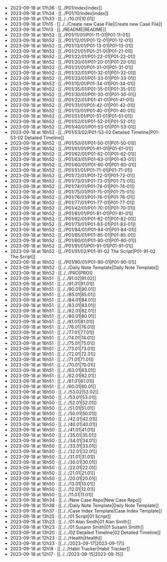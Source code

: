 - 2023-09-18 at 17h36 · [[../P01/index|index]]
- 2023-09-18 at 17h34 · [[../P01/10/index|index]]
- 2023-09-18 at 17h33 · [[../../10.01|10.01]]
- 2023-09-18 at 17h15 · [[../../Create new Case File|Create new Case File]]
- 2023-09-18 at 17h13 · [[../README|README]]
- 2023-09-18 at 16h52 · [[../P01/11/01/P01-11-01|P01-11-01]]
- 2023-09-18 at 16h52 · [[../P01/12/01/P01-12-01|P01-12-01]]
- 2023-09-18 at 16h52 · [[../P01/13/01/P01-13-01|P01-13-01]]
- 2023-09-18 at 16h52 · [[../P01/21/01/P01-21-01|P01-21-01]]
- 2023-09-18 at 16h52 · [[../P01/22/01/P01-22-01|P01-22-01]]
- 2023-09-18 at 16h52 · [[../P01/20/01/P01-20-01|P01-20-01]]
- 2023-09-18 at 16h52 · [[../P01/31/01/P01-31-01|P01-31-01]]
- 2023-09-18 at 16h52 · [[../P01/32/01/P01-32-01|P01-32-01]]
- 2023-09-18 at 16h52 · [[../P01/33/01/P01-33-01|P01-33-01]]
- 2023-09-18 at 16h52 · [[../P01/10/01/P01-34-01|P01-34-01]]
- 2023-09-18 at 16h52 · [[../P01/35/01/P01-35-01|P01-35-01]]
- 2023-09-18 at 16h52 · [[../P01/30/01/P01-30-01|P01-30-01]]
- 2023-09-18 at 16h52 · [[../P01/22/01/P01-41-01|P01-41-01]]
- 2023-09-18 at 16h52 · [[../P01/31/01/P01-42-01|P01-42-01]]
- 2023-09-18 at 16h52 · [[../P01/13/01/P01-40-01|P01-40-01]]
- 2023-09-18 at 16h52 · [[../P01/51/01/P01-51-01|P01-51-01]]
- 2023-09-18 at 16h52 · [[../P01/52/01/P01-52-01|P01-52-01]]
- 2023-09-18 at 16h52 · [[../P01/40/01/P01-53-01|P01-53-01]]
- 2023-09-18 at 16h52 · [[../P01/53/02/P01-53-02 Detailed Timeline|P01-53-02 Detailed Timeline]]
- 2023-09-18 at 16h52 · [[../P01/50/01/P01-50-01|P01-50-01]]
- 2023-09-18 at 16h52 · [[../P01/61/01/P01-61-01|P01-61-01]]
- 2023-09-18 at 16h52 · [[../P01/62/01/P01-62-01|P01-62-01]]
- 2023-09-18 at 16h52 · [[../P01/63/01/P01-63-01|P01-63-01]]
- 2023-09-18 at 16h52 · [[../P01/60/01/P01-60-01|P01-60-01]]
- 2023-09-18 at 16h52 · [[../P01/51/01/P01-71-01|P01-71-01]]
- 2023-09-18 at 16h52 · [[../P01/72/01/P01-72-01|P01-72-01]]
- 2023-09-18 at 16h52 · [[../P01/73/01/P01-73-01|P01-73-01]]
- 2023-09-18 at 16h52 · [[../P01/74/01/P01-74-01|P01-74-01]]
- 2023-09-18 at 16h52 · [[../P01/75/01/P01-75-01|P01-75-01]]
- 2023-09-18 at 16h52 · [[../P01/76/01/P01-76-01|P01-76-01]]
- 2023-09-18 at 16h52 · [[../P01/77/01/P01-77-01|P01-77-01]]
- 2023-09-18 at 16h52 · [[../P01/42/01/P01-70-01|P01-70-01]]
- 2023-09-18 at 16h52 · [[../P01/81/01/P01-81-01|P01-81-01]]
- 2023-09-18 at 16h52 · [[../P01/82/01/P01-82-01|P01-82-01]]
- 2023-09-18 at 16h52 · [[../P01/73/01/P01-83-01|P01-83-01]]
- 2023-09-18 at 16h52 · [[../P01/84/01/P01-84-01|P01-84-01]]
- 2023-09-18 at 16h52 · [[../P01/85/01/P01-85-01|P01-85-01]]
- 2023-09-18 at 16h52 · [[../P01/80/01/P01-80-01|P01-80-01]]
- 2023-09-18 at 16h52 · [[../P01/91/01/P01-91-01|P01-91-01]]
- 2023-09-18 at 16h52 · [[../P01/91/02/P01-91-02 The Script|P01-91-02 The Script]]
- 2023-09-18 at 16h52 · [[../P01/90/01/P01-90-01|P01-90-01]]
- 2023-09-18 at 16h52 · [[../../Daily Note Template|Daily Note Template]]
- 2023-09-18 at 16h52 · [[../../PRO|PRO]]
- 2023-09-18 at 16h51 · [[../../91.02|91.02]]
- 2023-09-18 at 16h51 · [[../../91.01|91.01]]
- 2023-09-18 at 16h51 · [[../../90.01|90.01]]
- 2023-09-18 at 16h51 · [[../../85.01|85.01]]
- 2023-09-18 at 16h51 · [[../../84.01|84.01]]
- 2023-09-18 at 16h51 · [[../../83.01|83.01]]
- 2023-09-18 at 16h51 · [[../../82.01|82.01]]
- 2023-09-18 at 16h51 · [[../../80.01|80.01]]
- 2023-09-18 at 16h51 · [[../../81.01|81.01]]
- 2023-09-18 at 16h51 · [[../../76.01|76.01]]
- 2023-09-18 at 16h51 · [[../../77.01|77.01]]
- 2023-09-18 at 16h51 · [[../../74.01|74.01]]
- 2023-09-18 at 16h51 · [[../../75.01|75.01]]
- 2023-09-18 at 16h51 · [[../../73.01|73.01]]
- 2023-09-18 at 16h51 · [[../../72.01|72.01]]
- 2023-09-18 at 16h51 · [[../../71.01|71.01]]
- 2023-09-18 at 16h51 · [[../../70.01|70.01]]
- 2023-09-18 at 16h51 · [[../../63.01|63.01]]
- 2023-09-18 at 16h51 · [[../../62.01|62.01]]
- 2023-09-18 at 16h51 · [[../../61.01|61.01]]
- 2023-09-18 at 16h51 · [[../../60.01|60.01]]
- 2023-09-18 at 16h50 · [[../../53.02|53.02]]
- 2023-09-18 at 16h50 · [[../../53.01|53.01]]
- 2023-09-18 at 16h50 · [[../../52.01|52.01]]
- 2023-09-18 at 16h50 · [[../../51.01|51.01]]
- 2023-09-18 at 16h50 · [[../../50.01|50.01]]
- 2023-09-18 at 16h50 · [[../../42.01|42.01]]
- 2023-09-18 at 16h50 · [[../../40.01|40.01]]
- 2023-09-18 at 16h50 · [[../../41.01|41.01]]
- 2023-09-18 at 16h50 · [[../../35.01|35.01]]
- 2023-09-18 at 16h50 · [[../../34.01|34.01]]
- 2023-09-18 at 16h50 · [[../../33.01|33.01]]
- 2023-09-18 at 16h50 · [[../../32.01|32.01]]
- 2023-09-18 at 16h50 · [[../../31.01|31.01]]
- 2023-09-18 at 16h50 · [[../../30.01|30.01]]
- 2023-09-18 at 16h50 · [[../../22.01|22.01]]
- 2023-09-18 at 16h50 · [[../../21.01|21.01]]
- 2023-09-18 at 16h50 · [[../../20.01|20.01]]
- 2023-09-18 at 16h50 · [[../../13.01|13.01]]
- 2023-09-18 at 16h50 · [[../../12.01|12.01]]
- 2023-09-18 at 16h50 · [[../../11.01|11.01]]
- 2023-09-18 at 16h34 · [[../../New Case Repo|New Case Repo]]
- 2023-09-18 at 15h38 · [[../../Daily Note Template|Daily Note Template]]
- 2023-09-18 at 15h37 · [[../../Case Index Template|Case Index Template]]
- 2023-09-18 at 13h25 · [[../../01 Script|01 Script]]
- 2023-09-18 at 13h23 · [[../../01 Alan Smith|01 Alan Smith]]
- 2023-09-18 at 13h23 · [[../../01 Susann Smith|01 Susann Smith]]
- 2023-09-18 at 13h20 · [[../../02 Detailed Timeline|02 Detailed Timeline]]
- 2023-09-18 at 12h23 · [[../../Health|Health]]
- 2023-09-18 at 12h23 · [[../../2023-09-17|2023-09-17]]
- 2023-09-18 at 12h18 · [[../../Habit Tracker|Habit Tracker]]
- 2023-09-18 at 12h17 · [[../../2023-09-15|2023-09-15]]
